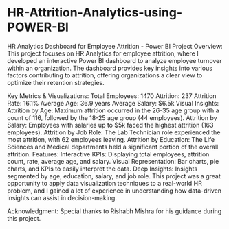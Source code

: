 # HR-Attrition-Analytics-using-POWER-BI

HR Analytics Dashboard for Employee Attrition - Power BI
Project Overview:
This project focuses on HR Analytics for employee attrition, where I developed an interactive Power BI dashboard to analyze employee turnover within an organization. The dashboard provides key insights into various factors contributing to attrition, offering organizations a clear view to optimize their retention strategies.

Key Metrics & Visualizations:
Total Employees: 1470
Attrition: 237
Attrition Rate: 16.1%
Average Age: 36.9 years
Average Salary: $6.5k
Visual Insights:
Attrition by Age: Maximum attrition occurred in the 26-35 age group with a count of 116, followed by the 18-25 age group (44 employees).
Attrition by Salary: Employees with salaries up to $5k faced the highest attrition (163 employees).
Attrition by Job Role: The Lab Technician role experienced the most attrition, with 62 employees leaving.
Attrition by Education: The Life Sciences and Medical departments held a significant portion of the overall attrition.
Features:
Interactive KPIs: Displaying total employees, attrition count, rate, average age, and salary.
Visual Representation: Bar charts, pie charts, and KPIs to easily interpret the data.
Deep Insights: Insights segmented by age, education, salary, and job role.
This project was a great opportunity to apply data visualization techniques to a real-world HR problem, and I gained a lot of experience in understanding how data-driven insights can assist in decision-making.

Acknowledgment:
Special thanks to Rishabh Mishra for his guidance during this project.
